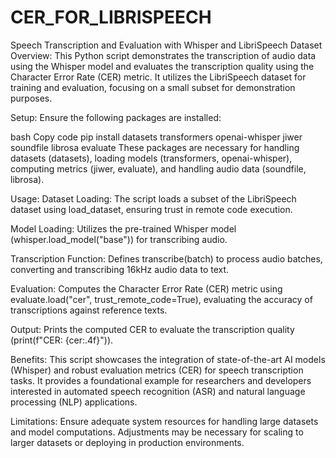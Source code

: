 # CER_FOR_LIBRISPEECH

Speech Transcription and Evaluation with Whisper and LibriSpeech Dataset
Overview:
This Python script demonstrates the transcription of audio data using the Whisper model and evaluates the transcription quality using the Character Error Rate (CER) metric. It utilizes the LibriSpeech dataset for training and evaluation, focusing on a small subset for demonstration purposes.

Setup:
Ensure the following packages are installed:

bash
Copy code
pip install datasets transformers openai-whisper jiwer soundfile librosa evaluate
These packages are necessary for handling datasets (datasets), loading models (transformers, openai-whisper), computing metrics (jiwer, evaluate), and handling audio data (soundfile, librosa).

Usage:
Dataset Loading: The script loads a subset of the LibriSpeech dataset using load_dataset, ensuring trust in remote code execution.

Model Loading: Utilizes the pre-trained Whisper model (whisper.load_model("base")) for transcribing audio.

Transcription Function: Defines transcribe(batch) to process audio batches, converting and transcribing 16kHz audio data to text.

Evaluation: Computes the Character Error Rate (CER) metric using evaluate.load("cer", trust_remote_code=True), evaluating the accuracy of transcriptions against reference texts.

Output: Prints the computed CER to evaluate the transcription quality (print(f"CER: {cer:.4f}")).

Benefits:
This script showcases the integration of state-of-the-art AI models (Whisper) and robust evaluation metrics (CER) for speech transcription tasks. It provides a foundational example for researchers and developers interested in automated speech recognition (ASR) and natural language processing (NLP) applications.

Limitations:
Ensure adequate system resources for handling large datasets and model computations. Adjustments may be necessary for scaling to larger datasets or deploying in production environments.
